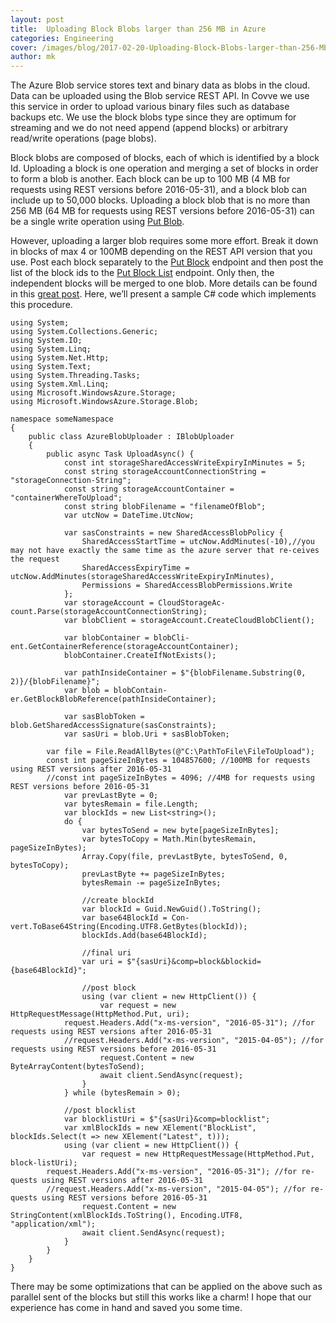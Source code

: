 ```yaml
---
layout: post
title:  Uploading Block Blobs larger than 256 MB in Azure
categories: Engineering
cover: /images/blog/2017-02-20-Uploading-Block-Blobs-larger-than-256-Mb-in-Azure/blob.png
author: mk
---
```

The Azure Blob service stores text and binary data as blobs in the cloud. Data can be uploaded using the Blob service REST API. In Covve we use this service in order to upload various binary files such as database backups etc. We use the block blobs type since they are optimum for streaming and we do not need append (append blocks) or arbitrary read/write operations (page blobs).
<!--more-->

Block blobs are composed of blocks, each of which is identified by a block Id. Uploading a block is one operation and merging a set of blocks in order to form a blob is another. Each block can be up to 100 MB (4 MB for requests using REST versions before 2016-05-31), and a block blob can include up to 50,000 blocks. Uploading a block blob that is no more than 256 MB (64 MB for requests using REST versions before 2016-05-31) can be a single write operation using [Put Blob][Put Blob].

However, uploading a larger blob requires some more effort. Break it down in blocks of max 4 or 100MB depending on the REST API version that you use. Post each block separately to the [Put Block][Put Block] endpoint  and then post the list of the block ids to the [Put Block List][Put Block List] endpoint. Only then, the independent blocks will be merged to one blob. More details can be found in this [great post][great post]. Here, we’ll present a sample C# code which implements this procedure.

~~~
using System;
using System.Collections.Generic;
using System.IO;
using System.Linq;
using System.Net.Http;
using System.Text;
using System.Threading.Tasks;
using System.Xml.Linq;
using Microsoft.WindowsAzure.Storage;
using Microsoft.WindowsAzure.Storage.Blob;

namespace someNamespace
{
    public class AzureBlobUploader : IBlobUploader
    {
        public async Task UploadAsync() {
            const int storageSharedAccessWriteExpiryInMinutes = 5;
            const string storageAccountConnectionString = "storageConnection-String";
            const string storageAccountContainer = "containerWhereToUpload";
            const string blobFilename = "filenameOfBlob";
            var utcNow = DateTime.UtcNow;

            var sasConstraints = new SharedAccessBlobPolicy {
                SharedAccessStartTime = utcNow.AddMinutes(-10),//you may not have exactly the same time as the azure server that re-ceives the request 
                SharedAccessExpiryTime = utcNow.AddMinutes(storageSharedAccessWriteExpiryInMinutes),
                Permissions = SharedAccessBlobPermissions.Write
            };
            var storageAccount = CloudStorageAc-count.Parse(storageAccountConnectionString);
            var blobClient = storageAccount.CreateCloudBlobClient();

            var blobContainer = blobCli-ent.GetContainerReference(storageAccountContainer);
            blobContainer.CreateIfNotExists();

            var pathInsideContainer = $"{blobFilename.Substring(0, 2)}/{blobFilename}";
            var blob = blobContain-er.GetBlockBlobReference(pathInsideContainer);

            var sasBlobToken = blob.GetSharedAccessSignature(sasConstraints);
            var sasUri = blob.Uri + sasBlobToken;

		var file = File.ReadAllBytes(@"C:\PathToFile\FileToUpload");
		const int pageSizeInBytes = 104857600; //100MB for requests using REST versions after 2016-05-31
		//const int pageSizeInBytes = 4096; //4MB for requests using REST versions before 2016-05-31
            var prevLastByte = 0;
            var bytesRemain = file.Length;
            var blockIds = new List<string>();
            do {
                var bytesToSend = new byte[pageSizeInBytes];
                var bytesToCopy = Math.Min(bytesRemain, pageSizeInBytes);
                Array.Copy(file, prevLastByte, bytesToSend, 0, bytesToCopy);
                prevLastByte += pageSizeInBytes;
                bytesRemain -= pageSizeInBytes;

                //create blockId
                var blockId = Guid.NewGuid().ToString();
                var base64BlockId = Con-vert.ToBase64String(Encoding.UTF8.GetBytes(blockId));
                blockIds.Add(base64BlockId);

                //final uri
                var uri = $"{sasUri}&comp=block&blockid={base64BlockId}";

                //post block
                using (var client = new HttpClient()) {
                    var request = new HttpRequestMessage(HttpMethod.Put, uri);
			request.Headers.Add("x-ms-version", "2016-05-31"); //for requests using REST versions after 2016-05-31
			//request.Headers.Add("x-ms-version", "2015-04-05"); //for requests using REST versions before 2016-05-31
                    request.Content = new ByteArrayContent(bytesToSend);
                    await client.SendAsync(request);
                }
            } while (bytesRemain > 0);

            //post blocklist
            var blocklistUri = $"{sasUri}&comp=blocklist";
            var xmlBlockIds = new XElement("BlockList", blockIds.Select(t => new XElement("Latest", t)));
            using (var client = new HttpClient()) {
                var request = new HttpRequestMessage(HttpMethod.Put, block-listUri);
		request.Headers.Add("x-ms-version", "2016-05-31"); //for re-quests using REST versions after 2016-05-31
		//request.Headers.Add("x-ms-version", "2015-04-05"); //for re-quests using REST versions before 2016-05-31
                request.Content = new StringContent(xmlBlockIds.ToString(), Encoding.UTF8, "application/xml");
                await client.SendAsync(request);
            }
        }
    }
}
~~~

There may be some optimizations that can be applied on the above such as parallel sent of the blocks but still this works like a charm! I hope that our experience has come in hand and saved you some time.

[Put Blob]: https://docs.microsoft.com/en-us/rest/api/storageservices/fileservices/put-blob
[Put Block]: https://docs.microsoft.com/en-us/rest/api/storageservices/fileservices/put-block
[Put Block List]: https://docs.microsoft.com/en-us/rest/api/storageservices/fileservices/put-block-list
[great post]: https://docs.microsoft.com/en-us/rest/api/storageservices/fileservices/Understanding-Block-Blobs--Append-Blobs--and-Page-Blobs?redirectedfrom=MSDN